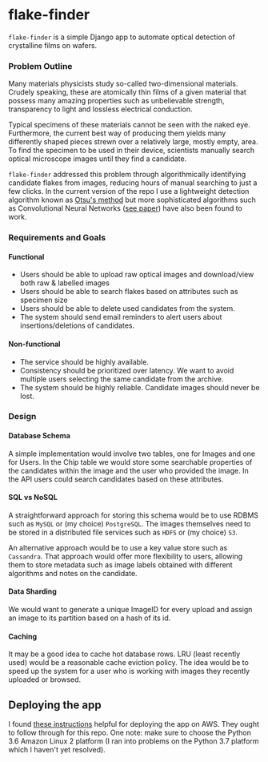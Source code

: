 # flake-finder
`flake-finder` is a simple Django app to automate optical detection of crystalline films on wafers.

### Problem Outline

Many materials physicists study so-called two-dimensional materials. Crudely speaking, these are atomically thin films of a given material that possess many amazing properties such as unbelievable strength, transparency to light and lossless electrical conduction.

Typical specimens of these materials cannot be seen with the naked eye. Furthermore, the current best way of producing them yields many differently shaped pieces strewn over a relatively large, mostly empty, area. To find the specimen to be used in their device, scientists manually search optical microscope images until they find a candidate. 

`flake-finder` addressed this problem through algorithmically identifying candidate flakes from images, reducing hours of manual searching to just a few clicks.
In the current version of the repo I use a lightweight detection algorithm known as [Otsu's method](https://en.wikipedia.org/wiki/Otsu%27s_method) but more sophisticated algorithms such as Convolutional
Neural Networks ([see paper](https://arxiv.org/abs/1906.11220?)) have also been found to work.

### Requirements and Goals

#### Functional
* Users should be able to upload raw optical images and download/view both raw & labelled images
* Users should be able to search flakes based on attributes such as specimen size
* Users should be able to delete used candidates from the system.
* The system should send email reminders to alert users about insertions/deletions of candidates.

#### Non-functional
* The service should be highly available.
* Consistency should be prioritized over latency. We want to avoid multiple users selecting the same candidate from the archive.
* The system should be highly reliable. Candidate images should never be lost.

### Design

#### Database Schema
A simple implementation would involve two tables, one for Images and one for Users. In the Chip table we would store some 
searchable properties of the candidates within the image and the user who provided the image. In the API users could search candidates 
based on these attributes. 

#### SQL vs NoSQL
A straightforward approach for storing this schema would be to use RDBMS such as `MySQL` or (my choice) `PostgreSQL`. The images themselves need to
be stored in a distributed file services such as `HDFS` or (my choice) `S3`.

An alternative approach would be to use a key value store such as `Cassandra`. That approach would offer more flexibility to users, allowing them to store 
metadata such as image labels obtained with different algorithms and notes on the candidate.

#### Data Sharding
We would want to generate a unique ImageID for every upload and assign an image to its partition based on a hash of its id.

#### Caching
It may be a good idea to cache hot database rows. LRU (least recently used) would be a reasonable cache eviction policy. The idea would be 
to speed up the system for a user who is working with images they recently uploaded or browsed.


## Deploying the app
I found [these instructions](https://www.1strategy.com/blog/2017/05/23/tutorial-django-elastic-beanstalk/)  helpful for deploying the app on AWS. They ought to follow through for this repo. One note: make sure to choose the Python 3.6 Amazon Linux 2 platform (I ran into problems on the Python 3.7 platform which I haven't yet resolved).
